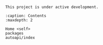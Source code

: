 ```{include} ../README.md
```

```{note}
This project is under active development.
```

```{toctree}
:caption: Contents
:maxdepth: 2

Home <self>
packages
autoapi/index
```
